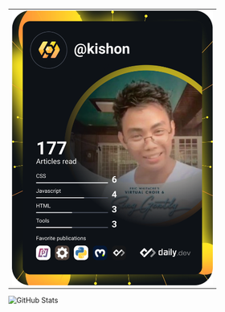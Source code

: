 <!---
KishonShrill/KishonShrill is a ✨ special ✨ repository because its `README.md` (this file) appears on your GitHub profile.
You can click the Preview link to take a look at your changes.
--->

<table>
  <tr>
    <td><a href="https://app.daily.dev/kishon"><img src="https://github.com/KishonShrill/KishonShrill/blob/main/devcard.svg" width="400" alt="Kishon Shrill's Dev Card"/></a></td>
  </tr>
 </table>
 
  ![GitHub Stats](https://github-readme-stats.vercel.app/api?username=KishonShrill&theme=radical)
